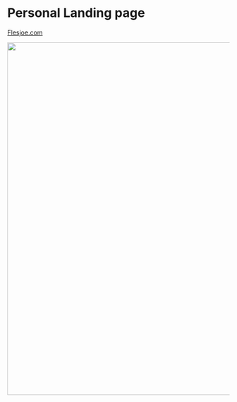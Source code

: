 
# Personal Landing page

[Flesjoe.com](http://flesjoe.com)

<img src="./flesjoecom-pic.png" width="800" height="auto">
